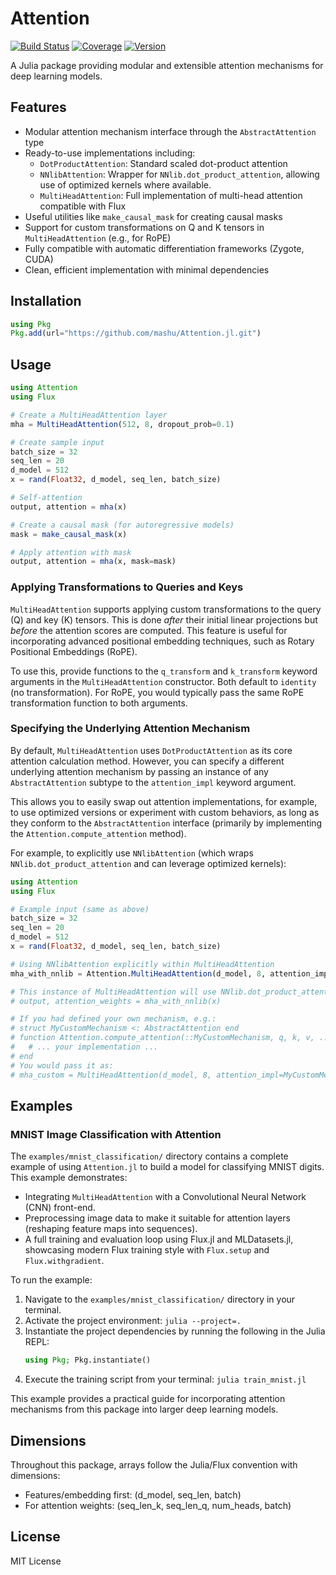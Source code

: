# Attention

[![Build Status](https://github.com/mashu/Attention.jl/actions/workflows/CI.yml/badge.svg?branch=main)](https://github.com/mashu/Attention.jl/actions/workflows/CI.yml?query=branch%3Amain)
[![Coverage](https://codecov.io/gh/mashu/Attention.jl/branch/main/graph/badge.svg)](https://codecov.io/gh/mashu/Attention.jl)
[![Version](https://img.shields.io/badge/version-0.1.0-blue.svg)](Project.toml)

A Julia package providing modular and extensible attention mechanisms for deep learning models.

## Features

- Modular attention mechanism interface through the `AbstractAttention` type
- Ready-to-use implementations including:
  - `DotProductAttention`: Standard scaled dot-product attention
  - `NNlibAttention`: Wrapper for `NNlib.dot_product_attention`, allowing use of optimized kernels where available.
  - `MultiHeadAttention`: Full implementation of multi-head attention compatible with Flux
- Useful utilities like `make_causal_mask` for creating causal masks
- Support for custom transformations on Q and K tensors in `MultiHeadAttention` (e.g., for RoPE)
- Fully compatible with automatic differentiation frameworks (Zygote, CUDA)
- Clean, efficient implementation with minimal dependencies

## Installation

```julia
using Pkg
Pkg.add(url="https://github.com/mashu/Attention.jl.git")
```

## Usage

```julia
using Attention
using Flux

# Create a MultiHeadAttention layer
mha = MultiHeadAttention(512, 8, dropout_prob=0.1)

# Create sample input
batch_size = 32
seq_len = 20
d_model = 512
x = rand(Float32, d_model, seq_len, batch_size)

# Self-attention
output, attention = mha(x)

# Create a causal mask (for autoregressive models)
mask = make_causal_mask(x)

# Apply attention with mask
output, attention = mha(x, mask=mask)
```

### Applying Transformations to Queries and Keys

`MultiHeadAttention` supports applying custom transformations to the query (Q) and key (K) tensors. This is done *after* their initial linear projections but *before* the attention scores are computed. This feature is useful for incorporating advanced positional embedding techniques, such as Rotary Positional Embeddings (RoPE).

To use this, provide functions to the `q_transform` and `k_transform` keyword arguments in the `MultiHeadAttention` constructor. Both default to `identity` (no transformation). For RoPE, you would typically pass the same RoPE transformation function to both arguments.

### Specifying the Underlying Attention Mechanism

By default, `MultiHeadAttention` uses `DotProductAttention` as its core attention calculation method. However, you can specify a different underlying attention mechanism by passing an instance of any `AbstractAttention` subtype to the `attention_impl` keyword argument.

This allows you to easily swap out attention implementations, for example, to use optimized versions or experiment with custom behaviors, as long as they conform to the `AbstractAttention` interface (primarily by implementing the `Attention.compute_attention` method).

For example, to explicitly use `NNlibAttention` (which wraps `NNlib.dot_product_attention` and can leverage optimized kernels):

```julia
using Attention
using Flux

# Example input (same as above)
batch_size = 32
seq_len = 20
d_model = 512
x = rand(Float32, d_model, seq_len, batch_size)

# Using NNlibAttention explicitly within MultiHeadAttention
mha_with_nnlib = Attention.MultiHeadAttention(d_model, 8, attention_impl=Attention.NNlibAttention())

# This instance of MultiHeadAttention will use NNlib.dot_product_attention for its core calculations.
# output, attention_weights = mha_with_nnlib(x)

# If you had defined your own mechanism, e.g.:
# struct MyCustomMechanism <: AbstractAttention end
# function Attention.compute_attention(::MyCustomMechanism, q, k, v, ...)
#   # ... your implementation ...
# end
# You would pass it as:
# mha_custom = MultiHeadAttention(d_model, 8, attention_impl=MyCustomMechanism())
```

## Examples

### MNIST Image Classification with Attention

The `examples/mnist_classification/` directory contains a complete example of using `Attention.jl` to build a model for classifying MNIST digits. This example demonstrates:

-   Integrating `MultiHeadAttention` with a Convolutional Neural Network (CNN) front-end.
-   Preprocessing image data to make it suitable for attention layers (reshaping feature maps into sequences).
-   A full training and evaluation loop using Flux.jl and MLDatasets.jl, showcasing modern Flux training style with `Flux.setup` and `Flux.withgradient`.

To run the example:
1.  Navigate to the `examples/mnist_classification/` directory in your terminal.
2.  Activate the project environment: `julia --project=.`
3.  Instantiate the project dependencies by running the following in the Julia REPL:
    ```julia
    using Pkg; Pkg.instantiate()
    ```
4.  Execute the training script from your terminal: `julia train_mnist.jl`

This example provides a practical guide for incorporating attention mechanisms from this package into larger deep learning models.

## Dimensions

Throughout this package, arrays follow the Julia/Flux convention with dimensions:
- Features/embedding first: (d_model, seq_len, batch)
- For attention weights: (seq_len_k, seq_len_q, num_heads, batch)

## License

MIT License 
